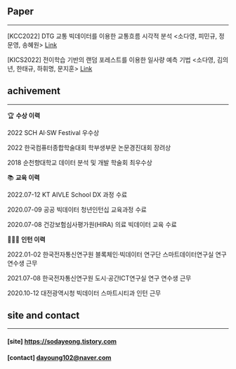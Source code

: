 
## Paper
- - -
[KCC2022] DTG 교통 빅데이터를 이용한 교통흐름 시각적 분석 <소다영, 피민규, 정문영, 송혜원> [Link](https://www.dbpia.co.kr/journal/articleDetail?nodeId=NODE11119162)

[KICS2022] 전이학습 기반의 랜덤 포레스트를 이용한 일사량 예측 기법 <소다영, 김의년, 한태규, 하휘명, 문지훈> [Link](https://www.dbpia.co.kr/journal/articleDetail?nodeId=NODE11197176)

## achivement
- - -  
🏆 **수상 이력**

2022 SCH AI·SW Festival 우수상 

2022 한국컴퓨터종합학술대회 학부생부문 논문경진대회 장려상 

2018 순천향대학교 데이터 분석 및 개발 학술회 최우수상 

📚 **교육 이력**

2022.07-12 KT AIVLE School DX 과정 수료

2020.07-09 공공 빅데이터 청년인턴십 교육과정 수료

2020.07-08 건강보험심사평가원(HIRA) 의료 빅데이터 교육 수료

👨🏻‍🚀 **인턴 이력**

2022.01-02 한국전자통신연구원 블록체인·빅데이터 연구단 스마트데이터연구실 연구 연수생 근무

2021.07-08 한국전자통신연구원 도시·공간ICT연구실 연구 연수생 근무

2020.10-12 대전광역시청 빅데이터 스마트시티과 인턴 근무


## site and contact
- - -
#### [site] https://sodayeong.tistory.com

#### [contact] dayoung102@naver.com
